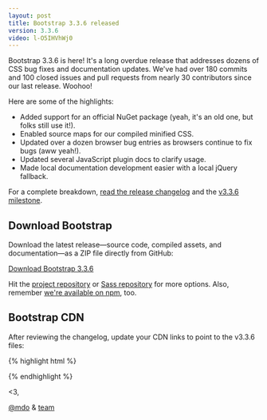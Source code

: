 ```yaml
---
layout: post
title: Bootstrap 3.3.6 released
version: 3.3.6
video: l-O5IHVhWj0
---
```


Bootstrap 3.3.6 is here! It's a long overdue release that addresses dozens of CSS bug fixes and documentation updates. We've had over 180 commits and 100 closed issues and pull requests from nearly 30 contributors since our last release. Woohoo!

Here are some of the highlights:

- Added support for an official NuGet package (yeah, it's an old one, but folks still use it!).
- Enabled source maps for our compiled minified CSS.
- Updated over a dozen browser bug entries as browsers continue to fix bugs (aww yeah!).
- Updated several JavaScript plugin docs to clarify usage.
- Made local documentation development easier with a local jQuery fallback.

For a complete breakdown, [read the release changelog](https://github.com/twbs/bootstrap/releases/tag/v3.3.6) and the [v3.3.6 milestone](https://github.com/twbs/bootstrap/issues?q=milestone%3Av3.3.6+is%3Aclosed).

## Download Bootstrap

Download the latest release—source code, compiled assets, and documentation—as a ZIP file directly from GitHub:

<a class="btn-link" href="https://github.com/twbs/bootstrap/archive/v3.3.6.zip">Download Bootstrap 3.3.6</a>

Hit the [project repository](https://github.com/twbs/bootstrap) or [Sass repository](https://github.com/twbs/bootstrap-sass) for more options. Also, remember [we're available on npm](https://www.npmjs.com/package/bootstrap), too.

## Bootstrap CDN

After reviewing the changelog, update your CDN links to point to the v3.3.6 files:

{% highlight html %}
<!-- Latest compiled and minified CSS -->
<link rel="stylesheet" href="https://maxcdn.bootstrapcdn.com/bootstrap/3.3.6/css/bootstrap.min.css">

<!-- Optional theme -->
<link rel="stylesheet" href="https://maxcdn.bootstrapcdn.com/bootstrap/3.3.6/css/bootstrap-theme.min.css">

<!-- Latest compiled and minified JavaScript -->
<script src="https://maxcdn.bootstrapcdn.com/bootstrap/3.3.6/js/bootstrap.min.js"></script>
{% endhighlight %}

<3,

[@mdo](https://twitter.com/mdo) & [team](https://getbootstrap.com/about/#team)
